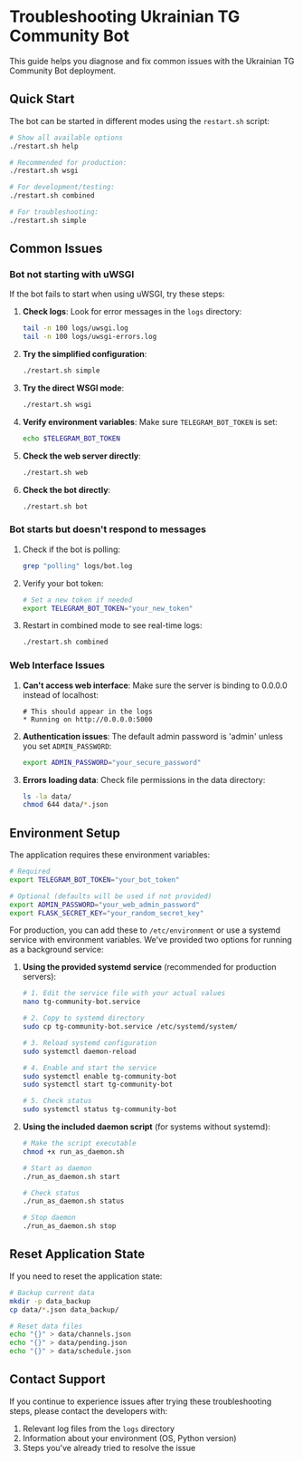 # Troubleshooting Ukrainian TG Community Bot

This guide helps you diagnose and fix common issues with the Ukrainian TG Community Bot deployment.

## Quick Start

The bot can be started in different modes using the `restart.sh` script:

```bash
# Show all available options
./restart.sh help

# Recommended for production:
./restart.sh wsgi

# For development/testing:
./restart.sh combined

# For troubleshooting:
./restart.sh simple
```

## Common Issues

### Bot not starting with uWSGI

If the bot fails to start when using uWSGI, try these steps:

1. **Check logs**: Look for error messages in the `logs` directory:
   ```bash
   tail -n 100 logs/uwsgi.log
   tail -n 100 logs/uwsgi-errors.log
   ```

2. **Try the simplified configuration**:
   ```bash
   ./restart.sh simple
   ```

3. **Try the direct WSGI mode**:
   ```bash
   ./restart.sh wsgi
   ```

4. **Verify environment variables**: Make sure `TELEGRAM_BOT_TOKEN` is set:
   ```bash
   echo $TELEGRAM_BOT_TOKEN
   ```

5. **Check the web server directly**:
   ```bash
   ./restart.sh web
   ```

6. **Check the bot directly**:
   ```bash
   ./restart.sh bot
   ```

### Bot starts but doesn't respond to messages

1. Check if the bot is polling:
   ```bash
   grep "polling" logs/bot.log
   ```

2. Verify your bot token:
   ```bash
   # Set a new token if needed
   export TELEGRAM_BOT_TOKEN="your_new_token"
   ```

3. Restart in combined mode to see real-time logs:
   ```bash
   ./restart.sh combined
   ```

### Web Interface Issues

1. **Can't access web interface**: Make sure the server is binding to 0.0.0.0 instead of localhost:
   ```
   # This should appear in the logs
   * Running on http://0.0.0.0:5000
   ```

2. **Authentication issues**: The default admin password is 'admin' unless you set `ADMIN_PASSWORD`:
   ```bash
   export ADMIN_PASSWORD="your_secure_password"
   ```

3. **Errors loading data**: Check file permissions in the data directory:
   ```bash
   ls -la data/
   chmod 644 data/*.json
   ```

## Environment Setup

The application requires these environment variables:

```bash
# Required
export TELEGRAM_BOT_TOKEN="your_bot_token"

# Optional (defaults will be used if not provided)
export ADMIN_PASSWORD="your_web_admin_password"
export FLASK_SECRET_KEY="your_random_secret_key"
```

For production, you can add these to `/etc/environment` or use a systemd service with environment variables. We've provided two options for running as a background service:

1. **Using the provided systemd service** (recommended for production servers):
   ```bash
   # 1. Edit the service file with your actual values
   nano tg-community-bot.service
   
   # 2. Copy to systemd directory
   sudo cp tg-community-bot.service /etc/systemd/system/
   
   # 3. Reload systemd configuration
   sudo systemctl daemon-reload
   
   # 4. Enable and start the service
   sudo systemctl enable tg-community-bot
   sudo systemctl start tg-community-bot
   
   # 5. Check status
   sudo systemctl status tg-community-bot
   ```

2. **Using the included daemon script** (for systems without systemd):
   ```bash
   # Make the script executable
   chmod +x run_as_daemon.sh
   
   # Start as daemon
   ./run_as_daemon.sh start
   
   # Check status
   ./run_as_daemon.sh status
   
   # Stop daemon
   ./run_as_daemon.sh stop
   ```

## Reset Application State

If you need to reset the application state:

```bash
# Backup current data
mkdir -p data_backup
cp data/*.json data_backup/

# Reset data files
echo "{}" > data/channels.json
echo "{}" > data/pending.json
echo "{}" > data/schedule.json
```

## Contact Support

If you continue to experience issues after trying these troubleshooting steps, please contact the developers with:

1. Relevant log files from the `logs` directory
2. Information about your environment (OS, Python version)
3. Steps you've already tried to resolve the issue